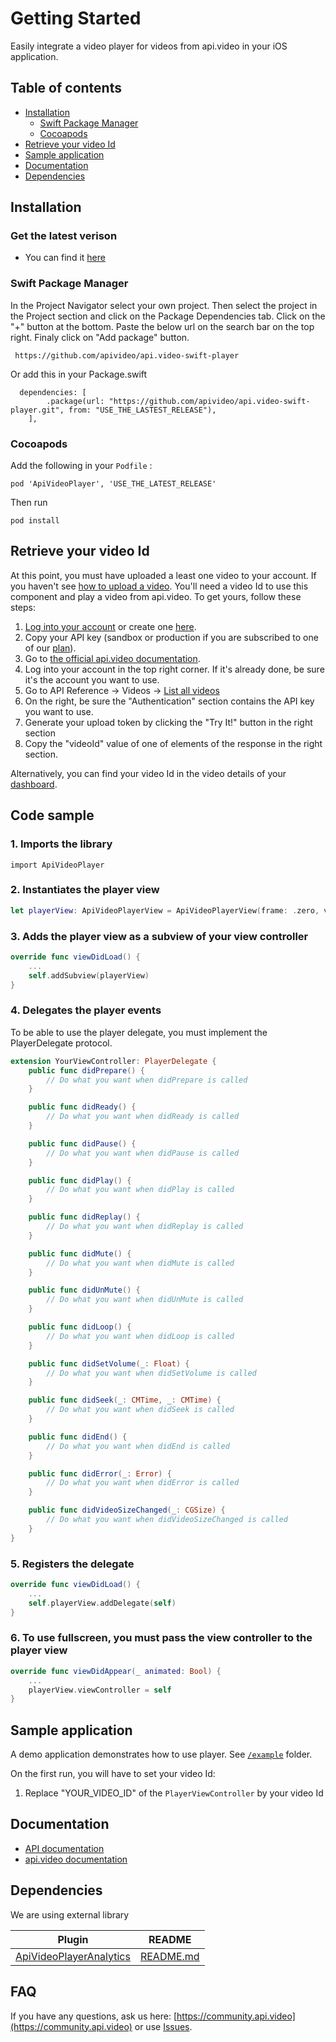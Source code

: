 # Getting Started

Easily integrate a video player for videos from api.video in your iOS
application.

## Table of contents

- [Installation](#installation)
    - [Swift Package Manager](#swift-package-manager)
    - [Cocoapods](#cocoapods)
- [Retrieve your video Id](#retrieve-your-video-id)
- [Sample application](#sample-application)
- [Documentation](#documentation)
- [Dependencies](#dependencies)

## Installation

### Get the latest verison

- You can find it [here](https://github.com/apivideo/api.video-swift-player/releases)

### Swift Package Manager

In the Project Navigator select your own project. Then select the project in the Project section and click on the
Package Dependencies tab. Click on the "+" button at the bottom. Paste the below url on the search bar on the top right.
Finaly click on "Add package" button.

```
 https://github.com/apivideo/api.video-swift-player
```

Or add this in your Package.swift

```
  dependencies: [
        .package(url: "https://github.com/apivideo/api.video-swift-player.git", from: "USE_THE_LASTEST_RELEASE"),
    ],
```

### Cocoapods

Add the following in your `Podfile` :

```
pod 'ApiVideoPlayer', 'USE_THE_LATEST_RELEASE'
```

Then run

```
pod install
```

## Retrieve your video Id

At this point, you must have uploaded a least one video to your account. If you haven't
see [how to upload a video](https://docs.api.video/docs/upload-a-video-regular-upload). You'll need
a video Id to use this component and play a video from api.video. To get yours, follow these steps:

1. [Log into your account](https://dashboard.api.video/login) or create
   one [here](https://dashboard.api.video/register).
2. Copy your API key (sandbox or production if you are subscribed to one of
   our [plan](https://api.video/pricing)).
3. Go to [the official api.video documentation](https://docs.api.video/docs).
4. Log into your account in the top right corner. If it's already done, be sure it's the account you
   want to use.
5. Go to API Reference -> Videos -> [List all videos](https://docs.api.video/reference/list-videos)
6. On the right, be sure the "Authentication" section contains the API key you want to use.
7. Generate your upload token by clicking the "Try It!" button in the right section
8. Copy the "videoId" value of one of elements of the response in the right section.

Alternatively, you can find your video Id in the video details of
your [dashboard](https://dashboard.api.video).

## Code sample

### 1. Imports the library

```
import ApiVideoPlayer
```

### 2. Instantiates the player view

```swift
let playerView: ApiVideoPlayerView = ApiVideoPlayerView(frame: .zero, videoOptions: VideoOptions(videoId: "YOUR_VIDEO_ID", videoType: .vod)) // for private video VideoOptions(videoId: "YOUR_VIDEO_ID", videoType: .vod, token: "YOUR_PRIVATE_VIDEO_TOKEN")
```

### 3. Adds the player view as a subview of your view controller

```swift
override func viewDidLoad() {
    ...
    self.addSubview(playerView)
}
```

### 4. Delegates the player events

To be able to use the player delegate, you must implement the PlayerDelegate protocol.

```swift
extension YourViewController: PlayerDelegate {
    public func didPrepare() {
        // Do what you want when didPrepare is called
    }

    public func didReady() {
        // Do what you want when didReady is called
    }

    public func didPause() {
        // Do what you want when didPause is called
    }

    public func didPlay() {
        // Do what you want when didPlay is called
    }

    public func didReplay() {
        // Do what you want when didReplay is called
    }

    public func didMute() {
        // Do what you want when didMute is called
    }

    public func didUnMute() {
        // Do what you want when didUnMute is called
    }

    public func didLoop() {
        // Do what you want when didLoop is called
    }

    public func didSetVolume(_: Float) {
        // Do what you want when didSetVolume is called
    }

    public func didSeek(_: CMTime, _: CMTime) {
        // Do what you want when didSeek is called
    }

    public func didEnd() {
        // Do what you want when didEnd is called
    }

    public func didError(_: Error) {
        // Do what you want when didError is called
    }

    public func didVideoSizeChanged(_: CGSize) {
        // Do what you want when didVideoSizeChanged is called
    }
}
```

### 5. Registers the delegate

```swift
override func viewDidLoad() {
    ...
    self.playerView.addDelegate(self)
}
```

### 6. To use fullscreen, you must pass the view controller to the player view

```swift
override func viewDidAppear(_ animated: Bool) {
    ...
    playerView.viewController = self
}
```

## Sample application

A demo application demonstrates how to use player.
See [`/example`](https://github.com/apivideo/api.video-swift-player/tree/main/Examples)
folder.

On the first run, you will have to set your video Id:

1. Replace "YOUR_VIDEO_ID" of the `PlayerViewController` by your video Id

## Documentation

* [API documentation](https://apivideo.github.io/api.video-swift-player/documentation/apivideoplayer/)
* [api.video documentation](https://docs.api.video)

## Dependencies

We are using external library

| Plugin                                                                                | README                                                                         |
|---------------------------------------------------------------------------------------|--------------------------------------------------------------------------------|
| [ApiVideoPlayerAnalytics](https://github.com/apivideo/api.video-swift-player-analytics) | [README.md](https://github.com/apivideo/api.video-swift-player-analytics#readme) |

## FAQ

If you have any questions, ask us here: [https://community.api.video](https://community.api.video) or
use [Issues](https://github.com/apivideo/api.video-swift-player/issues).


